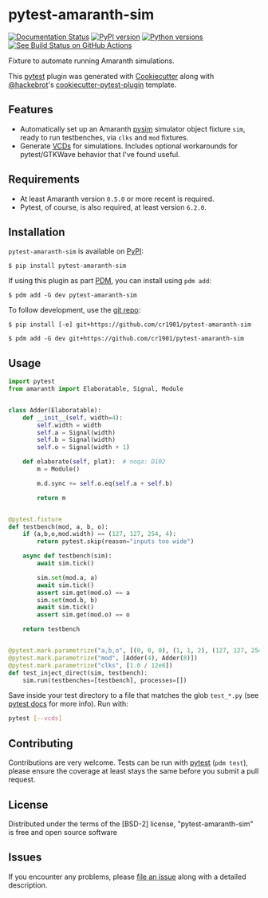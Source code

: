 # pytest-amaranth-sim

[![Documentation Status](https://readthedocs.org/projects/pytest-amaranth-sim/badge/?version=latest)](https://pytest-amaranth-sim.readthedocs.io/en/latest/?badge=latest)
[![PyPI version](https://img.shields.io/pypi/v/pytest-amaranth-sim.svg)](https://pypi.org/project/pytest-amaranth-sim)
[![Python versions](https://img.shields.io/pypi/pyversions/pytest-amaranth-sim.svg)](https://pypi.org/project/pytest-amaranth-sim)
[![See Build Status on GitHub Actions](https://github.com/cr1901/pytest-amaranth-sim/actions/workflows/main.yml/badge.svg)](https://github.com/cr1901/pytest-amaranth-sim/actions/workflows/main.yml)

Fixture to automate running Amaranth simulations.

This [pytest] plugin was generated with [Cookiecutter] along with [@hackebrot]'s [cookiecutter-pytest-plugin] template.

## Features

- Automatically set up an Amaranth [pysim](https://github.com/amaranth-lang/amaranth/blob/main/amaranth/sim/pysim.py)
  simulator object fixture `sim`, ready to run testbenches, via `clks` and
  `mod` fixtures.
- Generate [VCDs](https://en.wikipedia.org/wiki/Value_change_dump) for simulations.
  Includes optional workarounds for pytest/GTKWave behavior that I've found
  useful.

## Requirements

- At least Amaranth version `0.5.0` or more recent is required.
- Pytest, of course, is also required, at least version `6.2.0`.

## Installation

`pytest-amaranth-sim` is available on [PyPI]:

```
$ pip install pytest-amaranth-sim
```

If using this plugin as part [PDM], you can install using `pdm add`:

```
$ pdm add -G dev pytest-amaranth-sim
```

To follow development, use the [git repo](https://github.com/cr1901/pytest-amaranth-sim):

```
$ pip install [-e] git+https://github.com/cr1901/pytest-amaranth-sim
```

```
$ pdm add -G dev git+https://github.com/cr1901/pytest-amaranth-sim
```

## Usage

```python
import pytest
from amaranth import Elaboratable, Signal, Module


class Adder(Elaboratable):
    def __init__(self, width=4):
        self.width = width
        self.a = Signal(width)
        self.b = Signal(width)
        self.o = Signal(width + 1)

    def elaborate(self, plat):  # noqa: D102
        m = Module()

        m.d.sync += self.o.eq(self.a + self.b)

        return m


@pytest.fixture
def testbench(mod, a, b, o):
    if (a,b,o,mod.width) == (127, 127, 254, 4):
        return pytest.skip(reason="inputs too wide")

    async def testbench(sim):
        await sim.tick()

        sim.set(mod.a, a)
        await sim.tick()
        assert sim.get(mod.o) == a
        sim.set(mod.b, b)
        await sim.tick()
        assert sim.get(mod.o) == o

    return testbench


@pytest.mark.parametrize("a,b,o", [(0, 0, 0), (1, 1, 2), (127, 127, 254)])
@pytest.mark.parametrize("mod", [Adder(4), Adder(8)])
@pytest.mark.parametrize("clks", [1.0 / 12e6])
def test_inject_direct(sim, testbench):
    sim.run(testbenches=[testbench], processes=[])
```

Save inside your test directory to a file that matches the glob `test_*.py`
(see [pytest docs](https://docs.pytest.org/en/stable/explanation/goodpractices.html#conventions-for-python-test-discovery)
for more info). Run with:

```sh
pytest [--vcds]
```

## Contributing

Contributions are very welcome. Tests can be run with [pytest] (`pdm test`),
please ensure the coverage at least stays the same before you submit a pull
request.

## License

Distributed under the terms of the [BSD-2] license, "pytest-amaranth-sim" is free and open source software

## Issues

If you encounter any problems, please [file an issue] along with a detailed description.

[@hackebrot]: https://github.com/hackebrot
[apache software license 2.0]: https://www.apache.org/licenses/LICENSE-2.0
[bsd-3]: https://opensource.org/licenses/BSD-2-Clause
[cookiecutter]: https://github.com/audreyr/cookiecutter
[cookiecutter-pytest-plugin]: https://github.com/pytest-dev/cookiecutter-pytest-plugin
[file an issue]: https://github.com/cr1901/pytest-amaranth-sim/issues
[gnu gpl v3.0]: https://www.gnu.org/licenses/gpl-3.0.txt
[mit]: https://opensource.org/licenses/MIT
[pip]: https://pypi.org/project/pip/
[pypi]: https://pypi.org/project
[pytest]: https://github.com/pytest-dev/pytest
[tox]: https://tox.readthedocs.io/en/latest/
[pdm]: https://pdm-project.org/en/latest/

